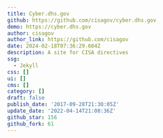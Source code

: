 ```yaml
---
title: Cyber.dhs.gov
github: https://github.com/cisagov/cyber.dhs.gov
demo: https://cyber.dhs.gov
author: cisagov
author_link: https://github.com/cisagov
date: 2024-02-18T07:36:29.604Z
description: A site for CISA directives
ssg:
  - Jekyll
css: []
ui: []
cms: []
category: []
draft: false
publish_date: '2017-09-28T21:30:05Z'
update_date: '2022-04-14T21:08:36Z'
github_star: 156
github_fork: 61
---
```

